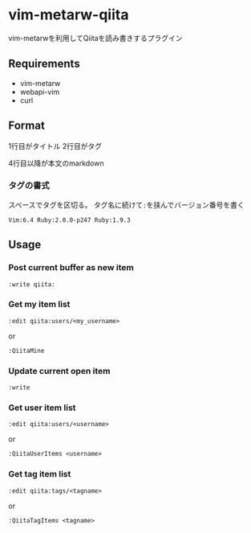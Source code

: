 # vim-metarw-qiita

vim-metarwを利用してQiitaを読み書きするプラグイン

## Requirements

- vim-metarw
- webapi-vim
- curl

## Format
1行目がタイトル
2行目がタグ

4行目以降が本文のmarkdown

### タグの書式
スペースでタグを区切る。
タグ名に続けて`:`を挟んでバージョン番号を書く

```
Vim:6.4 Ruby:2.0.0-p247 Ruby:1.9.3
```

## Usage

### Post current buffer as new item

```
:write qiita:
```

### Get my item list


```
:edit qiita:users/<my_username>
```

or

```
:QiitaMine
```

### Update current open item

```
:write
```

### Get user item list

```
:edit qiita:users/<username>
```

or

```
:QiitaUserItems <username>
```

### Get tag item list

```
:edit qiita:tags/<tagname>
```

or

```
:QiitaTagItems <tagname>
```
